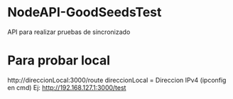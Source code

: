 # NodeAPI-GoodSeedsTest
API para realizar pruebas de sincronizado
# Para probar local
http://direccionLocal:3000/route
direccionLocal = Direccion IPv4 (ipconfig en cmd)
Ej: http://192.168.127.1:3000/test